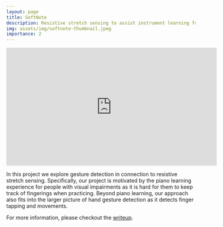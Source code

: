 ```yaml
---
layout: page
title: SoftNote
description: Resistive stretch sensing to assist instrument learning for people with visual impairments
img: assets/img/softnote-thumbnail.jpeg
importance: 2
---
```


<iframe width="560" height="315" src="https://www.youtube.com/embed/3xMIE4tY0Dg?si=NYke6YKYHzl7k-r9" title="YouTube video player" frameborder="0" allow="accelerometer; autoplay; clipboard-write; encrypted-media; gyroscope; picture-in-picture; web-share" allowfullscreen></iframe>

In this project we explore gesture detection in connection to resistive stretch sensing. Specifically, our project is motivated by the piano learning experience for people with visual impairments as it is hard for them to keep track of fingerings when practicing. Beyond piano learning, our approach also fits into the larger picture of hand gesture detection as it detects finger tapping and movements.

For more information, please checkout the [writeup](../../assets/pdf/SoftNote_final_report.pdf).